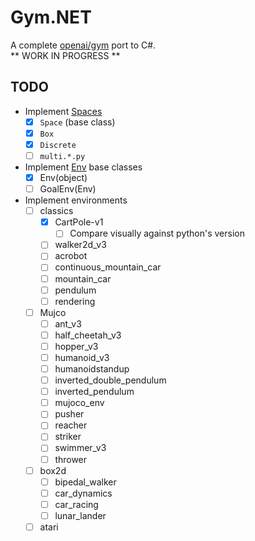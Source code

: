 # Gym.NET
A complete [openai/gym](https://github.com/openai/gym) port to C#.<br>
** WORK IN PROGRESS ** 

## TODO
- Implement [Spaces](https://github.com/openai/gym/tree/master/gym/spaces)
  - [X] `Space` (base class)
  - [X] `Box`
  - [X] `Discrete`
  - [ ] `multi.*.py`

- Implement [Env](https://github.com/openai/gym/blob/master/gym/core.py) base classes
  - [X] Env(object)
  - [ ] GoalEnv(Env)

 - Implement environments
   - [ ] classics
     - [X] CartPole-v1 
       - [ ] Compare visually against python's version
     - [ ] walker2d_v3
     - [ ] acrobot				
     - [ ] continuous_mountain_car
     - [ ] mountain_car		
     - [ ] pendulum			
     - [ ] rendering
   - [ ] Mujco
     - [ ] ant_v3						
     - [ ] half_cheetah_v3			
     - [ ] hopper_v3					
     - [ ] humanoid_v3				
     - [ ] humanoidstandup			
     - [ ] inverted_double_pendulum	
     - [ ] inverted_pendulum			
     - [ ] mujoco_env					
     - [ ] pusher						
     - [ ] reacher					
     - [ ] striker					
     - [ ] swimmer_v3					
     - [ ] thrower				
   - [ ] box2d
     - [ ] bipedal_walker
     - [ ] car_dynamics
     - [ ] car_racing
     - [ ] lunar_lander
   - [ ] atari
